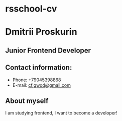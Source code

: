 # rsschool-cv

# Dmitrii Proskurin

## Junior Frontend Developer

## Contact information:

- Phone: +79045398868
- E-mail: cf.gwod@gmail.com

## About myself

I am studying frontend, I want to become a developer!
